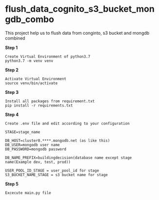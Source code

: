 # flush_data_cognito_s3_bucket_mongdb_combo
This project help us to flush data from conginto, s3 bucket and mongdb combined

**Step 1**
```
Create Virtual Environment of python3.7
python3.7 -m venv venv
```
**Step 2**
```
Activate Virtual Environment
source venv/bin/activate
```
**Step 3**
```
Install all packages from requirement.txt
pip install -r requirements.txt
```
**Step 4**
```
Create .env file and edit according to your configuration

STAGE=stage_name

DB_HOST=cluster0.****.mongodb.net (as like this)
DB_USER=mongodb user name
DB_PASSWORD=mongodb password

DB_NAME_PREFIX=buildingdecision(database name except stage name(Example dev, test, prod))

USER_POOL_ID_STAGE = user_pool_id for stage
S3_BUCKET_NAME_STAGE = s3 bucket name for stage
```
**Step 5**
```
Excecute main.py file
```
